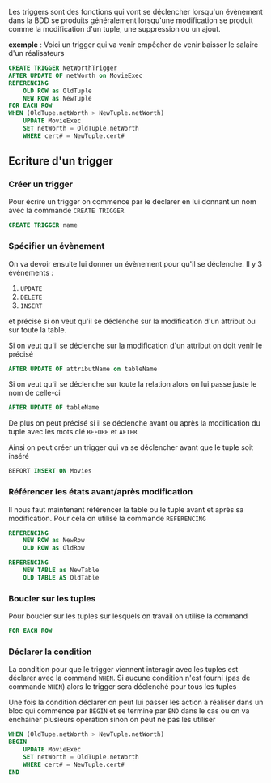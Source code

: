 Les triggers sont des fonctions qui vont se déclencher lorsqu'un évènement dans la BDD se produits généralement lorsqu'une modification se produit comme la modification d'un tuple, une suppression ou un ajout.

**exemple** : Voici un trigger qui va venir empêcher de venir baisser le salaire d'un réalisateurs

```sql
CREATE TRIGGER NetWorthTrigger
AFTER UPDATE OF netWorth on MovieExec
REFERENCING 
	OLD ROW as OldTuple
	NEW ROW as NewTuple
FOR EACH ROW
WHEN (OldTupe.netWorth > NewTuple.netWorth)
	UPDATE MovieExec
	SET netWorth = OldTuple.netWorth
	WHERE cert# = NewTuple.cert#
```

## Ecriture d'un trigger

### Créer un trigger

Pour écrire un trigger on commence par le déclarer en lui donnant un nom avec la commande `CREATE TRIGGER`

```sql
CREATE TRIGGER name
```

### Spécifier un évènement

On va devoir ensuite lui donner un évènement pour qu'il se déclenche. Il y 3 événements :

1. `UPDATE`
2. `DELETE`
3. `INSERT`

et précisé si on veut qu'il se déclenche sur la modification d'un attribut ou sur toute la table.

Si on veut qu'il se déclenche sur la modification d'un attribut on doit venir le précisé

```sql
AFTER UPDATE OF attributName on tableName
```

Si on veut qu'il se déclenche sur toute la relation alors on lui passe juste le nom de celle-ci

```sql
AFTER UPDATE OF tableName
```

De plus on peut précisé si il se déclenche avant ou après la modification du tuple avec les mots clé `BEFORE` et `AFTER`

Ainsi on peut créer un trigger qui va se déclencher avant que le tuple soit inséré

```sql
BEFORT INSERT ON Movies
```

### Référencer les états avant/après modification

Il nous faut maintenant référencer la table ou le tuple avant et après sa modification. Pour cela on utilise la commande `REFERENCING`

```sql
REFERENCING
	NEW ROW as NewRow
	OLD ROW as OldRow
```

```sql
REFERENCING
	NEW TABLE as NewTable
	OLD TABLE AS OldTable
```

### Boucler sur les tuples

Pour boucler sur les tuples sur lesquels on travail on utilise la command

```sql
FOR EACH ROW
```

### Déclarer la condition

La condition pour que le trigger viennent interagir avec les tuples est déclarer avec la command `WHEN`. Si aucune condition n'est fourni (pas de commande `WHEN`) alors le trigger sera déclenché pour tous les tuples

Une fois la condition déclarer on peut lui passer les action à réaliser dans un bloc qui commence par `BEGIN` et se termine par `END`  dans le cas ou on va enchainer plusieurs opération sinon on peut ne pas les utiliser

```sql
WHEN (OldTupe.netWorth > NewTuple.netWorth)
BEGIN
	UPDATE MovieExec
	SET netWorth = OldTuple.netWorth
	WHERE cert# = NewTuple.cert#
END
```